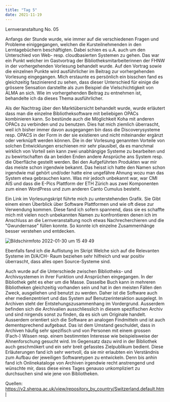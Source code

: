 ```yaml
---
title: "Tag 5"
date: 2021-11-19
---
```


Lernveranstaltung No. 05

Anfangs der Stunde wurde, wie immer auf die verschiedenen Fragen und Probleme einiggegangen, welchen die Kursteilnehmenden in den Lerntagebüchern beschäftigten. Dabei schien es u.A. auch um den Unterschied von Web- resp. cloudbasierten Systemen zu gehen. Das war ein Punkt welcher im Gastvortrag der Bibliotheksmitarbeiterinnen der FHNW in der vorhergehenden Vorlesung behandelt wurde. Auf den Vortrag sowie die einzelnen Punkte wird ausführlicher im Beitrag zur vorhergehenden Vorlesung eingegangen. Mich erstaunte es persönlich ein bisschen fand es gleichzeitig faszinierend zu sehen, dass dieser Unterschied für einige die grössere Sensation darstellte als zum Beispiel die Vielschichtigkeit von ALMA an sich. Wie im vorhergehenden Beitrag zu entnehmen ist, behandelte ich da dieses Thema ausführlicher.

Als der Nachtrag über den Marktübersicht behandelt wurde, wurde erläutert dass man die einzelne Bibliotheksoftware mit beliebigen OPACs kombinieren kann. So bestünde auch die Möglichkeit Koha mit anderen OPACs zu verbinden und zu benutzen. Dies hat mich ziemlich überrascht, weil ich bisher immer davon ausgegangen bin dass die Discoverysysteme resp. OPACS in der Form in der sie existieren und nicht miteinander ergänzt oder verknüpft werden können. Die in der Vorlesung genannten Vorteile von solchen Entwicklungen erschienen mir sehr plausibel, da es manchmal wirklich von Vorteil sein kann zwei unabhängige Systeme zu bearbeiten und zu bewirtschaften da an beiden Enden andere Ansprüche ans System resp. die Oberfläche gestellt werden. Bei den Aufgeführten Produkten war mir das meiste schon irgendwie bekannt. Das heisst ich hatte den Namen schon irgendwie mal gehört und/oder hatte eine ungefähre Ahnung wozu man das System etwa gebrauchen kann. Was mir jedoch unbekannt war, war CMI AIS und dass die E-Pics Plattform der ETH Zürich aus zwei Komponenten zum einen WordPress und zum anderen Canto Cumulus besteht. 

Ein Link im Vorlesungskript führte mich zu unterstehenden Grafik. Sie Gibt einem einen Überblick über Software Plattformen und wie oft diese zur Verwendung kommen. Diese fand ich sofern spannend, dass sie es schaffte mich mit vielen noch unbekannten Namen zu konfrontieren denen ich im Anschluss an die Lernveranstaltung noch etwas Nachrecherchieren und die "Gwundernase" füllen konnte. So konnte ich einzelne Zusammenhänge besser verstehen und entdecken. 

![Bildschirmfoto 2022-01-30 um 15 49 49](https://user-images.githubusercontent.com/91735645/151705023-b5b37731-7a8e-454c-b248-5a20a7a8a480.png)

Ebenfalls fand ich die Auflistung im Skript Welche sich auf die Relevanten Systeme im D/A/CH- Raum beziehen sehr hilfreich und war positiv überrascht, dass alles open Source-Systeme sind. 

Auch wurde auf die Unterschiede zwischen Bibliotheks- und Archivsystemen in ihrer Funktion und Ansprüchen eingegangen. In der Bibliothek geht es eher um die Masse. Dasselbe Buch kann in mehreren Bibliotheken gleichzeitig vorhanden sein und hat in den meisten Fällen den Zweck, ausgeliehen und benutzt zu werden. Daher ist die Software auch eher medienzentriert und das System auf Benutzerinteraktion ausgelegt. In Archiven steht der Entstehungszusammenhang im Vordergrund. Ausserdem befinden sich die Archivalien ausschliesslich in diesem spezifischen Archiv und sind nirgends sonst zu finden, da es sich um Originale handelt. Ausserdem orientiert sich die Software an analogen Findmitteln und ist auch dementsprechend aufgebaut. Das ist dem Umstand geschuldet, dass in Archiven häufig sehr spezifisch und von Personen mit einem grossen (Fach-) Wissen resp. einem bestimmten Interesse wie beispielsweise der Ahnenforschung gesucht wird. Im Gegensatz dazu wird in der Bibliothek auch geschmökert und ein sehr breit gefasstes Zielpublikum bedient. Diese Erläuterungen fand ich sehr wertvoll, da sie mir erlaubten ein Verständnis zum Aufbau der jeweiligen Softwaretypen zu entwickeln. Denn bis anhin fand ich Onlinekataloge von Archiven irgendwie recht anstrengend und wünschte mir, dass diese eines Tages genauso unkompliziert zu durchsuchen sind wie jene von Bibliotheken. 

Quellen: https://v2.sherpa.ac.uk/view/repository_by_country/Switzerland.default.html

